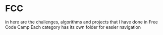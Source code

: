 # FCC
in here are the challenges, algorithms and projects that I have done in Free Code Camp 
Each category has its own folder for easier navigation

